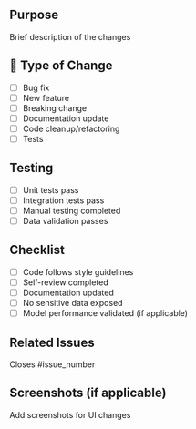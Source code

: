 ##  Purpose
Brief description of the changes

## 🔄 Type of Change
- [ ]  Bug fix
- [ ]  New feature
- [ ]  Breaking change
- [ ]  Documentation update
- [ ]  Code cleanup/refactoring
- [ ]  Tests

##  Testing
- [ ] Unit tests pass
- [ ] Integration tests pass
- [ ] Manual testing completed
- [ ] Data validation passes

##  Checklist
- [ ] Code follows style guidelines
- [ ] Self-review completed
- [ ] Documentation updated
- [ ] No sensitive data exposed
- [ ] Model performance validated (if applicable)

##  Related Issues
Closes #issue_number

##  Screenshots (if applicable)
Add screenshots for UI changes
